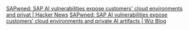 
[SAPwned: SAP AI vulnerabilities expose customers' cloud environments and privat | Hacker News](https://news.ycombinator.com/item?id=40990768)
[SAPwned: SAP AI vulnerabilities expose customers’ cloud environments and private AI artifacts | Wiz Blog](https://www.wiz.io/blog/sapwned-sap-ai-vulnerabilities-ai-security)
